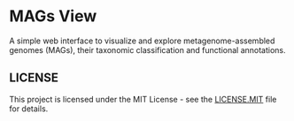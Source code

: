 # MAGs View

A simple web interface to visualize and explore metagenome-assembled genomes (MAGs), their taxonomic classification and functional annotations.


## LICENSE

This project is licensed under the MIT License - see the [LICENSE.MIT](LICENSE.MIT) file for details.


